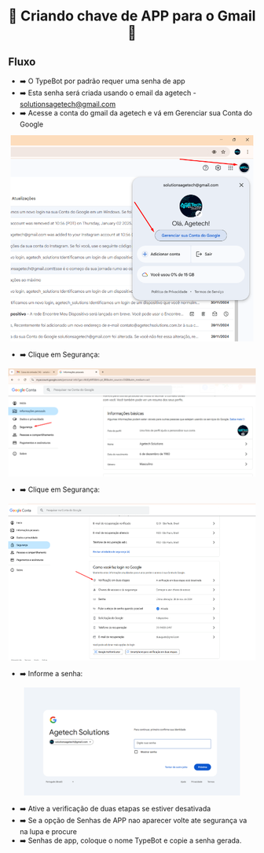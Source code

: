 <h1 align="center">🚀 Criando chave de APP para o Gmail 🚀</h1> 


## Fluxo

- ➡️ O TypeBot por padrão requer uma senha de app
- ➡️ Esta senha será criada usando o email da agetech - solutionsagetech@gmail.com
- ➡️ Acesse a conta do gmail da agetech e vá em Gerenciar sua Conta do Google

<div align="center">
    <img src="../Gmail/Pngs/GerenciamentoConta.png" alt="DashGo Sistema" height="420">
</div>

- ➡️ Clique em Segurança: 

<div align="center">
    <img src="../Gmail/Pngs/SegurancaConta.png" alt="DashGo Sistema" height="220">
</div>

- ➡️ Clique em Segurança: 

<div align="center">
    <img src="../Gmail/Pngs/VerificacaoDuasEtapas.png" alt="DashGo Sistema" height="320">
</div>

- ➡️ Informe a senha: 

<div align="center">
    <img src="../Gmail/Pngs/InformeSenha.png" alt="DashGo Sistema" height="220">
</div>

- ➡️ Ative a verificação de duas etapas se estiver desativada
- ➡️ Se a opção de Senhas de APP nao aparecer volte ate segurança va na lupa e procure
- ➡️ Senhas de app, coloque o nome TypeBot e copie a senha gerada.







